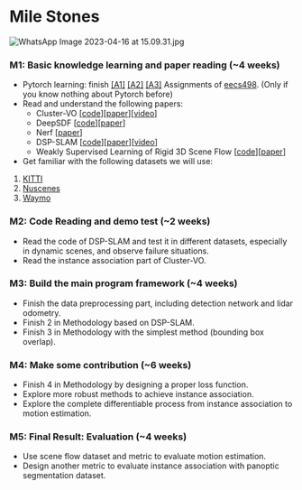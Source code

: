 
# Mile Stones

![WhatsApp Image 2023-04-16 at 15.09.31.jpg](Mile%20Stones%20d877b8adcbdc41ffa4da8cad2e0e8849/WhatsApp_Image_2023-04-16_at_15.09.31.jpg)

### M1: Basic knowledge learning and paper reading (~4 weeks)

- Pytorch learning: finish [[A1]](https://web.eecs.umich.edu/~justincj/teaching/eecs498/FA2020/assignment1.html) [[A2]](https://web.eecs.umich.edu/~justincj/teaching/eecs498/FA2020/assignment2.html) [[A3]](https://web.eecs.umich.edu/~justincj/teaching/eecs498/FA2020/assignment3.html) Assignments of [eecs498](https://web.eecs.umich.edu/~justincj/teaching/eecs498/FA2020/). (Only if you know nothing about Pytorch before)
- Read and understand the following papers:
    - Cluster-VO [[code](https://drive.google.com/file/d/1zQr11Ne_52HTXcIHRH5rsbfuhi4B8HJZ/view)][[paper](https://arxiv.org/abs/2003.12980)][[video](https://www.youtube.com/watch?v=paK-WCQpX-Y)]
    - DeepSDF [[code](https://github.com/facebookresearch/DeepSDF)][[paper](https://openaccess.thecvf.com/content_CVPR_2019/html/Park_DeepSDF_Learning_Continuous_Signed_Distance_Functions_for_Shape_Representation_CVPR_2019_paper.html)]
    - Nerf [[paper](https://www.matthewtancik.com/nerf)]
    - DSP-SLAM [[code](https://github.com/JingwenWang95/DSP-SLAM)][[paper](https://arxiv.org/abs/2108.09481)][[video](https://www.youtube.com/watch?v=of4ANH24LP4)]
    - Weakly Supervised Learning of Rigid 3D Scene Flow [[code](https://github.com/zgojcic/Rigid3DSceneFlow)][[paper](https://arxiv.org/abs/2102.08945)]
- Get familiar with the following datasets we will use:
1. [KITTI](https://www.cvlibs.net/datasets/kitti/)
2. [Nuscenes](https://www.nuscenes.org/)
3. [Waymo](https://waymo.com/open/)

### M2: Code Reading and demo test (~2 weeks)

- Read the code of DSP-SLAM and test it in different datasets, especially in dynamic scenes, and observe failure situations.
- Read the instance association part of Cluster-VO.

### M3: Build the main program framework (~4 weeks)

- Finish the data preprocessing part, including detection network and lidar odometry.
- Finish 2 in Methodology based on DSP-SLAM.
- Finish 3 in Methodology with the simplest method (bounding box overlap).

### M4: Make some contribution (~6 weeks)

- Finish 4 in Methodology by designing a proper loss function.
- Explore more robust methods to achieve instance association.
- Explore the complete differentiable process from instance association to motion estimation.

### M5: Final Result: Evaluation (~4 weeks)

- Use scene flow dataset and metric to evaluate motion estimation.
- Design another metric to evaluate instance association with panoptic segmentation dataset.
